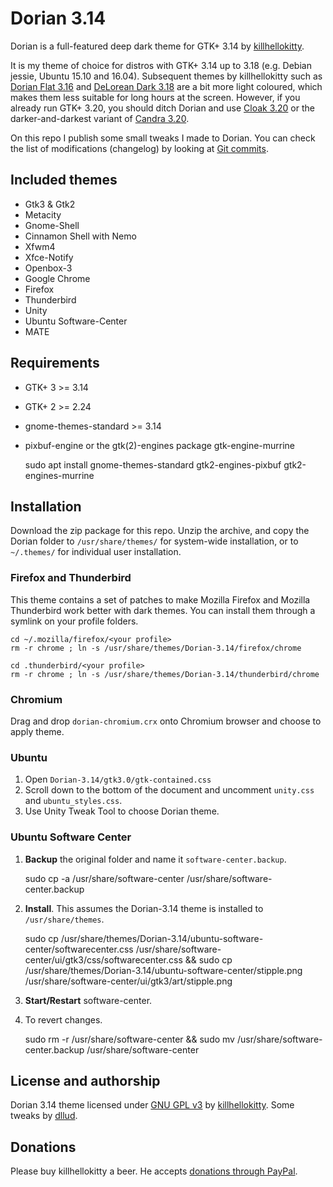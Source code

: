 # Dorian 3.14
Dorian is a full-featured deep dark theme for GTK+ 3.14 by [killhellokitty](http://killhellokitty.deviantart.com/).

It is my theme of choice for distros with GTK+ 3.14 up to 3.18 (e.g. Debian jessie, Ubuntu 15.10 and 16.04). Subsequent themes by killhellokitty such as [Dorian Flat 3.16](http://killhellokitty.deviantart.com/art/Dorian-Flat-3-16-revision-5-537693271) and [DeLorean Dark 3.18](http://killhellokitty.deviantart.com/art/DeLorean-Dark-3-18-15-01242015-569072551) are a bit more light coloured, which makes them less suitable for long hours at the screen. However, if you already run GTK+ 3.20, you should ditch Dorian and use [Cloak 3.20](http://killhellokitty.deviantart.com/art/Cloak-3-20-6-05052016-603341133) or the darker-and-darkest variant of [Candra 3.20](http://killhellokitty.deviantart.com/art/Candra-Themes-3-20-2-05102016-607878370).

On this repo I publish some small tweaks I made to Dorian. You can check the list of modifications (changelog) by looking at [Git commits](/commits/master).

## Included themes
- Gtk3 & Gtk2
- Metacity
- Gnome-Shell
- Cinnamon Shell with Nemo
- Xfwm4
- Xfce-Notify
- Openbox-3
- Google Chrome
- Firefox
- Thunderbird
- Unity
- Ubuntu Software-Center
- MATE

## Requirements
- GTK+ 3 >= 3.14
- GTK+ 2 >= 2.24
- gnome-themes-standard >= 3.14
- pixbuf-engine or the gtk(2)-engines package gtk-engine-murrine

	sudo apt install gnome-themes-standard gtk2-engines-pixbuf gtk2-engines-murrine

## Installation
Download the zip package for this repo. Unzip the archive, and copy the Dorian folder to `/usr/share/themes/` for system-wide installation, or to `~/.themes/` for individual user installation.

### Firefox and Thunderbird
This theme contains a set of patches to make Mozilla Firefox and Mozilla Thunderbird work better with dark themes. You can install them through a symlink on your profile folders.

	cd ~/.mozilla/firefox/<your profile>
	rm -r chrome ; ln -s /usr/share/themes/Dorian-3.14/firefox/chrome
	
	cd .thunderbird/<your profile>
	rm -r chrome ; ln -s /usr/share/themes/Dorian-3.14/thunderbird/chrome
	
### Chromium
Drag and drop `dorian-chromium.crx` onto Chromium browser and choose to apply theme.

### Ubuntu
1. Open `Dorian-3.14/gtk3.0/gtk-contained.css`
2. Scroll down to the bottom of the document and uncomment `unity.css` and `ubuntu_styles.css`.
3. Use Unity Tweak Tool to choose Dorian theme.

### Ubuntu Software Center
1. **Backup** the original folder and name it `software-center.backup`.

	sudo cp -a /usr/share/software-center /usr/share/software-center.backup

2. **Install**. This assumes the Dorian-3.14 theme is installed to `/usr/share/themes`.

	sudo cp /usr/share/themes/Dorian-3.14/ubuntu-software-center/softwarecenter.css /usr/share/software-center/ui/gtk3/css/softwarecenter.css && sudo cp /usr/share/themes/Dorian-3.14/ubuntu-software-center/stipple.png /usr/share/software-center/ui/gtk3/art/stipple.png

3. **Start/Restart** software-center.
4. To revert changes.

	sudo rm -r /usr/share/software-center && sudo mv /usr/share/software-center.backup /usr/share/software-center

## License and authorship
Dorian 3.14 theme licensed under [GNU GPL v3](/LICENSE) by [killhellokitty](http://killhellokitty.deviantart.com/). Some tweaks by [dllud](https://github.com/dllud).

## Donations
Please buy killhellokitty a beer. He accepts [donations through PayPal](https://www.paypal.com/cgi-bin/webscr?cmd=_donations&business=VQBDVXRFDHPPS&lc=US&item_name=killhellokitty&item_number=SiouXsie&currency_code=USD&bn=PP%2dDonationsBF%3abtn_donate_LG%2egif%3aNonHosted).
